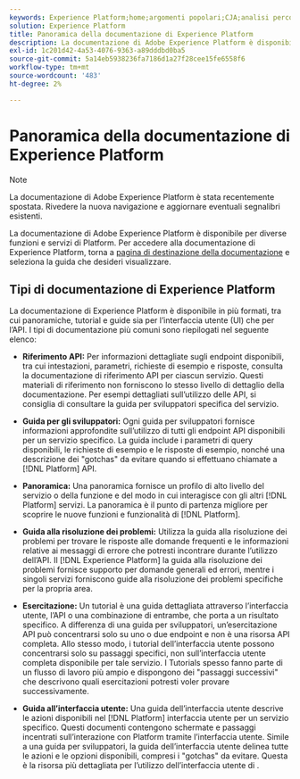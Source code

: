 ```yaml
---
keywords: Experience Platform;home;argomenti popolari;CJA;analisi percorso;analisi percorso clienti;orchestrazione campagna;orchestrazione cliente;percorso clienti;percorso;orchestrazione percorso;capacità;flusso di lavoro
solution: Experience Platform
title: Panoramica della documentazione di Experience Platform
description: La documentazione di Adobe Experience Platform è disponibile in più formati, tra cui panoramiche, tutorial e guide sia per l’interfaccia utente che per l’API. Segue una breve descrizione dei tipi di documentazione più comuni disponibili per i servizi di Experience Platform.
exl-id: 1c201d42-4a53-4076-9363-a89dddbd0ba5
source-git-commit: 5a14eb5938236fa7186d1a27f28cee15fe6558f6
workflow-type: tm+mt
source-wordcount: '483'
ht-degree: 2%

---
```


# Panoramica della documentazione di Experience Platform

>[!NOTE]
>
>La documentazione di Adobe Experience Platform è stata recentemente spostata. Rivedere la nuova navigazione e aggiornare eventuali segnalibri esistenti.

La documentazione di Adobe Experience Platform è disponibile per diverse funzioni e servizi di Platform. Per accedere alla documentazione di Experience Platform, torna a [pagina di destinazione della documentazione](https://experienceleague.adobe.com/docs/experience-platform.html) e seleziona la guida che desideri visualizzare.

## Tipi di documentazione di Experience Platform

La documentazione di Experience Platform è disponibile in più formati, tra cui panoramiche, tutorial e guide sia per l’interfaccia utente (UI) che per l’API. I tipi di documentazione più comuni sono riepilogati nel seguente elenco:

* **Riferimento API:** Per informazioni dettagliate sugli endpoint disponibili, tra cui intestazioni, parametri, richieste di esempio e risposte, consulta la documentazione di riferimento API per ciascun servizio. Questi materiali di riferimento non forniscono lo stesso livello di dettaglio della documentazione. Per esempi dettagliati sull’utilizzo delle API, si consiglia di consultare la guida per sviluppatori specifica del servizio.

* **Guida per gli sviluppatori:** Ogni guida per sviluppatori fornisce informazioni approfondite sull’utilizzo di tutti gli endpoint API disponibili per un servizio specifico. La guida include i parametri di query disponibili, le richieste di esempio e le risposte di esempio, nonché una descrizione dei &quot;gotchas&quot; da evitare quando si effettuano chiamate a [!DNL Platform] API.

* **Panoramica:** Una panoramica fornisce un profilo di alto livello del servizio o della funzione e del modo in cui interagisce con gli altri [!DNL Platform] servizi. La panoramica è il punto di partenza migliore per scoprire le nuove funzioni e funzionalità di [!DNL Platform].

* **Guida alla risoluzione dei problemi:** Utilizza la guida alla risoluzione dei problemi per trovare le risposte alle domande frequenti e le informazioni relative ai messaggi di errore che potresti incontrare durante l’utilizzo dell’API. Il [!DNL Experience Platform] la guida alla risoluzione dei problemi fornisce supporto per domande generali ed errori, mentre i singoli servizi forniscono guide alla risoluzione dei problemi specifiche per la propria area.

* **Esercitazione:** Un tutorial è una guida dettagliata attraverso l’interfaccia utente, l’API o una combinazione di entrambe, che porta a un risultato specifico. A differenza di una guida per sviluppatori, un’esercitazione API può concentrarsi solo su uno o due endpoint e non è una risorsa API completa. Allo stesso modo, i tutorial dell’interfaccia utente possono concentrarsi solo su passaggi specifici, non sull’interfaccia utente completa disponibile per tale servizio. I Tutorials spesso fanno parte di un flusso di lavoro più ampio e dispongono dei &quot;passaggi successivi&quot; che descrivono quali esercitazioni potresti voler provare successivamente.

* **Guida all’interfaccia utente:** Una guida dell’interfaccia utente descrive le azioni disponibili nel [!DNL Platform] interfaccia utente per un servizio specifico. Questi documenti contengono schermate e passaggi incentrati sull’interazione con Platform tramite l’interfaccia utente. Simile a una guida per sviluppatori, la guida dell’interfaccia utente delinea tutte le azioni e le opzioni disponibili, compresi i &quot;gotchas&quot; da evitare. Questa è la risorsa più dettagliata per l’utilizzo dell’interfaccia utente di .
